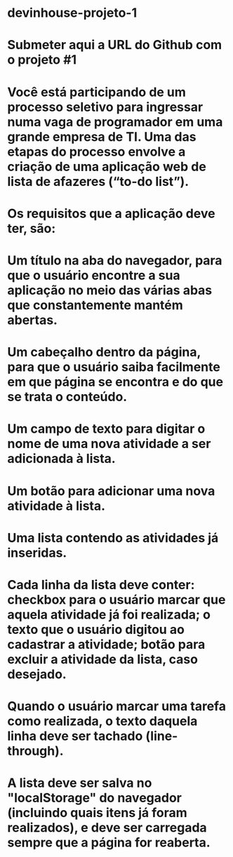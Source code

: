 # devinhouse-projeto-1

# Submeter aqui a URL do Github com o projeto #1


# Você está participando de um processo seletivo para ingressar numa vaga de programador em uma grande empresa de TI. Uma das etapas do processo envolve a criação de uma aplicação web de lista de afazeres (“to-do list”).

# Os requisitos que a aplicação deve ter, são:

# Um título na aba do navegador, para que o usuário encontre a sua aplicação no meio das várias abas que constantemente mantém abertas.

# Um cabeçalho dentro da página, para que o usuário saiba facilmente em que página se encontra e do que se trata o conteúdo.

# Um campo de texto para digitar o nome de uma nova atividade a ser adicionada à lista.

# Um botão para adicionar uma nova atividade à lista.

# Uma lista contendo as atividades já inseridas.

# Cada linha da lista deve conter: checkbox para o usuário marcar que aquela atividade já foi realizada; o texto que o usuário digitou ao cadastrar a atividade; botão para excluir a atividade da lista, caso desejado.

# Quando o usuário marcar uma tarefa como realizada, o texto daquela linha deve ser tachado (line-through).

# A lista deve ser salva no "localStorage" do navegador (incluindo quais itens já foram realizados), e deve ser carregada sempre que a página for reaberta.


